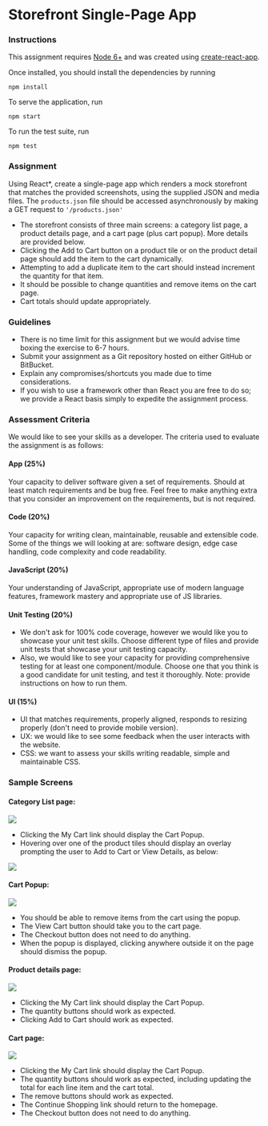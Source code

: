 # Storefront Single-Page App

### Instructions
This assignment requires [Node 6+](https://nodejs.org/en/) and was created using
[create-react-app](https://github.com/facebook/create-react-app).

Once installed, you should install the dependencies by running
```
npm install
```

To serve the application, run
```
npm start
```

To run the test suite, run
```
npm test
```

### Assignment
Using React*, create a single-page app which renders a mock storefront that matches the provided screenshots, using the
supplied JSON and media files. The `products.json` file should be accessed asynchronously by
making a GET request to `'/products.json'`
* The storefront consists of three main screens: a category list page, a product details page, and a cart page (plus cart popup). More details are provided below.
* Clicking the Add to Cart button on a product tile or on the product detail page should add the item to the cart
  dynamically.
* Attempting to add a duplicate item to the cart should instead increment the quantity for that item.
* It should be possible to change quantities and remove items on the cart page.
* Cart totals should update appropriately.

### Guidelines
* There is no time limit for this assignment but we would advise time boxing the exercise to 6-7 hours.
* Submit your assignment as a Git repository hosted on either GitHub or BitBucket.
* Explain any compromises/shortcuts you made due to time considerations.
* If you wish to use a framework other than React you are free to do so; we provide a React basis simply to expedite
  the assignment process.

### Assessment Criteria
We would like to see your skills as a developer. The criteria used to evaluate the assignment is as follows:
#### App (25%)
Your capacity to deliver software given a set of requirements. Should at least match requirements and be bug free. Feel free to make anything extra that you consider an improvement on the requirements, but is not required.
#### Code (20%)
Your capacity for writing clean, maintainable, reusable and extensible code. Some of the things we will looking at are: software design, edge case handling, code complexity and code readability.
#### JavaScript (20%)
Your understanding of JavaScript, appropriate use of modern language features, framework mastery and appropriate use of JS libraries.
#### Unit Testing (20%)
* We don't ask for 100% code coverage, however we would like you to showcase your unit test skills. Choose different type of files and provide unit tests that showcase your unit testing capacity.
* Also, we would like to see your capacity for providing comprehensive testing for at least one component/module. Choose one  that you think is a good candidate for unit testing, and test it thoroughly.
Note: provide instructions on how to run them.
#### UI (15%)
* UI that matches requirements, properly aligned, responds to resizing properly (don't need to provide mobile version).
* UX: we would like to see some feedback when the user interacts with the website.
* CSS: we want to assess your skills writing readable, simple and maintainable CSS.

### Sample Screens
#### Category List page:
![](./screens/category-page.png)
* Clicking the My Cart link should display the Cart Popup.
* Hovering over one of the product tiles should display an overlay prompting the user to Add to Cart or View Details,
  as below:

![](./screens/product-tile-overlay.png)

#### Cart Popup:
![](./screens/cart-popup.png)
* You should be able to remove items from the cart using the popup.
* The View Cart button should take you to the cart page.
* The Checkout button does not need to do anything.
* When the popup is displayed, clicking anywhere outside it on the page should dismiss the popup.

#### Product details page:
![](./screens/product-details.png)
* Clicking the My Cart link should display the Cart Popup.
* The quantity buttons should work as expected.
* Clicking Add to Cart should work as expected.

#### Cart page:
![](./screens/cart.png)
* Clicking the My Cart link should display the Cart Popup.
* The quantity buttons should work as expected, including updating the total for each line item and the cart total.
* The remove buttons should work as expected.
* The Continue Shopping link should return to the homepage.
* The Checkout button does not need to do anything.
